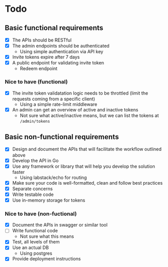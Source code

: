 # Todo

## Basic functional requirements

- [x] The APIs should be RESTful
- [x] The admin endpoints should be authenticated
  - Using simple authentication via API key
- [x] Invite tokens expire after 7 days
- [x] A public endpoint for validating invite token
  - Redeem endpoint

### Nice to have (functional)

- [x] The invite token validatation logic needs to be throttled (limit the requests coming from a specific client)
  - Using a simple rate-limit middleware
- [x] An admin can get an overview of active and inactive tokens
  - Not sure what active/inactive means, but we can list the tokens at `/admin/tokens`

## Basic non-functional requirements

- [x] Design and document the APIs that will facilitate the workflow outlined above
- [x] Develop the API in Go
- [x] Use any framework or library that will help you develop the solution faster
  - Using labstack/echo for routing
- [x] Make sure your code is well-formatted, clean and follow best practices
- [x] Separate concerns
- [x] Write testable code
- [x] Use in-memory storage for tokens

### Nice to have (non-fuctional)

- [x] Document the APIs in swagger or similar tool
- [ ] Write functional code
  - Not sure what this means
- [x] Test, all levels of them
- [x] Use an actual DB
  - Using postgres
- [x] Provide deployment instructions
